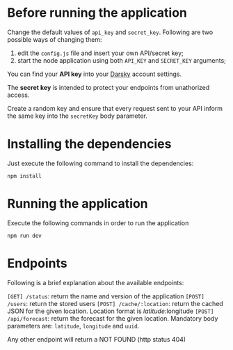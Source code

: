 # Before running the application

Change the default values of `api_key` and `secret_key`. Following are two possible ways of changing them:

1) edit the `config.js` file and insert your own API/secret key;
2) start the node application using both `API_KEY` and `SECRET_KEY` arguments;

You can find your **API key** into your [Darsky](https://darksky.net) account settings.

The **secret key** is intended to protect your endpoints from unathorized access. 

Create a random key and ensure that every request sent to your API inform the same key into the `secretKey` body parameter.

# Installing the dependencies

Just execute the following command to install the dependencies:

```
npm install
```

# Running the application

Execute the following commands in order to run the application

```
npm run dev
```

# Endpoints

Following is a brief explanation about the available endpoints:

`[GET] /status`: return the name and version of the application
`[POST] /users`: return the stored users
`[POST] /cache/:location`: return the cached JSON for the given location. Location format is $latitude:$longitude
`[POST] /api/forecast`: return the forecast for the given location. Mandatory body parameters are: `latitude`, `longitude` and `uuid`. 

Any other endpoint will return a NOT FOUND (http status 404)